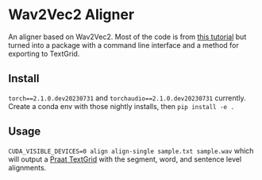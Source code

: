# Wav2Vec2 Aligner

An aligner based on Wav2Vec2. Most of the code is from [this tutorial](https://pytorch.org/audio/main/tutorials/forced_alignment_for_multilingual_data_tutorial.html) but turned into a package with a command line interface and a method for exporting to TextGrid.

## Install

`torch==2.1.0.dev20230731` and `torchaudio==2.1.0.dev20230731` currently.
Create a conda env with those nightly installs, then `pip install -e .`

## Usage

`CUDA_VISIBLE_DEVICES=0 align align-single sample.txt sample.wav` which will output a [Praat TextGrid](https://www.fon.hum.uva.nl/praat/) with the segment, word, and sentence level alignments.
